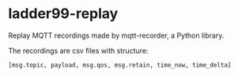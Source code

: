 # ladder99-replay

Replay MQTT recordings made by mqtt-recorder, a Python library.

The recordings are csv files with structure:

    [msg.topic, payload, msg.qos, msg.retain, time_now, time_delta]
